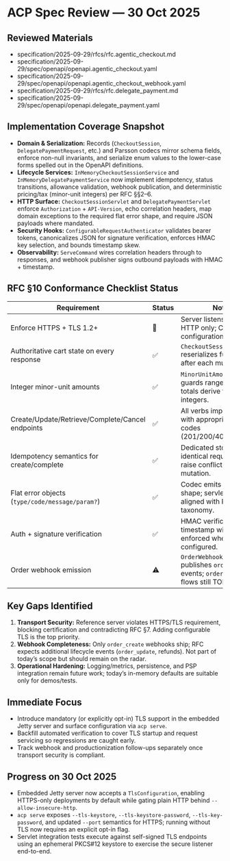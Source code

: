 # ACP Spec Review — 30 Oct 2025

## Reviewed Materials
- specification/2025-09-29/rfcs/rfc.agentic_checkout.md
- specification/2025-09-29/spec/openapi/openapi.agentic_checkout.yaml
- specification/2025-09-29/spec/openapi/openapi.agentic_checkout_webhook.yaml
- specification/2025-09-29/rfcs/rfc.delegate_payment.md
- specification/2025-09-29/spec/openapi/openapi.delegate_payment.yaml

## Implementation Coverage Snapshot
- **Domain & Serialization:** Records (`CheckoutSession`, `DelegatePaymentRequest`, etc.) and Parsson codecs mirror schema fields, enforce non-null invariants, and serialize enum values to the lower-case forms spelled out in the OpenAPI definitions.
- **Lifecycle Services:** `InMemoryCheckoutSessionService` and `InMemoryDelegatePaymentService` now implement idempotency, status transitions, allowance validation, webhook publication, and deterministic pricing/tax (minor-unit integers) per RFC §§2–6.
- **HTTP Surface:** `CheckoutSessionServlet` and `DelegatePaymentServlet` enforce `Authorization` + `API-Version`, echo correlation headers, map domain exceptions to the required flat error shape, and require JSON payloads where mandated.
- **Security Hooks:** `ConfigurableRequestAuthenticator` validates bearer tokens, canonicalizes JSON for signature verification, enforces HMAC key selection, and bounds timestamp skew.
- **Observability:** `ServeCommand` wires correlation headers through to responses, and webhook publisher signs outbound payloads with HMAC + timestamp.

## RFC §10 Conformance Checklist Status
| Requirement | Status | Notes |
| --- | --- | --- |
| Enforce HTTPS + TLS 1.2+ | 🚧 | Server listens over plain HTTP only; CLI lacks TLS configuration. |
| Authoritative cart state on every response | ✅ | `CheckoutSessionServlet` reserializes full session after each mutation. |
| Integer minor-unit amounts | ✅ | `MinorUnitAmount` record guards range and all totals derive from integers. |
| Create/Update/Retrieve/Complete/Cancel endpoints | ✅ | All verbs implemented with appropriate status codes (201/200/404/409/405). |
| Idempotency semantics for create/complete | ✅ | Dedicated stores replay identical requests and raise conflicts on mutation. |
| Flat error objects (`type/code/message/param?`) | ✅ | Codec emits expected shape; servlet mapping aligned with RFC error taxonomy. |
| Auth + signature verification | ✅ | HMAC verification + timestamp window enforced when secrets configured. |
| Order webhook emission | ⚠️ | `OrderWebhookPublisher` publishes `order_create` events; `order_update` flows still TODO.

## Key Gaps Identified
1. **Transport Security:** Reference server violates HTTPS/TLS requirement, blocking certification and contradicting RFC §7. Adding configurable TLS is the top priority.
2. **Webhook Completeness:** Only `order_create` webhooks ship; RFC expects additional lifecycle events (`order_update`, refunds). Not part of today’s scope but should remain on the radar.
3. **Operational Hardening:** Logging/metrics, persistence, and PSP integration remain future work; today’s in-memory defaults are suitable only for demos/tests.

## Immediate Focus
- Introduce mandatory (or explicitly opt-in) TLS support in the embedded Jetty server and surface configuration via `acp serve`.
- Backfill automated verification to cover TLS startup and request servicing so regressions are caught early.
- Track webhook and productionization follow-ups separately once transport security is compliant.

## Progress on 30 Oct 2025
- Embedded Jetty server now accepts a `TlsConfiguration`, enabling HTTPS-only deployments by default while gating plain HTTP behind `--allow-insecure-http`.
- `acp serve` exposes `--tls-keystore`, `--tls-keystore-password`, `--tls-key-password`, and updated `--port` semantics for HTTPS; running without TLS now requires an explicit opt-in flag.
- Servlet integration tests execute against self-signed TLS endpoints using an ephemeral PKCS#12 keystore to exercise the secure listener end-to-end.
